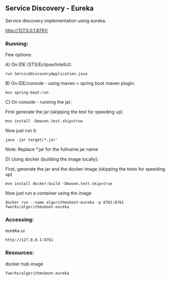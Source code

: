 ## Service Discovery - Eureka

Service discovery implementation using eureka.

http://127.0.0.1:8761/

### Running:

Few options:

A) On IDE (STS/Eclipse/IntelliJ):

```
run ServiceDiscoveryApplication.java
```

B) On IDE/console - using maven = spring boot maven plugin:

``` 
mvn spring-boot:run
```

C) On console - running the jar:

First generate the jar (skipping the test for speeding up)

```
mvn install -Dmaven.test.skip=true
```

Now just run it:

```
java -jar target/*.jar'
```

Note: Replace *.jar for the fullname jar name


D) Using docker (building the image locally): 

First, generate the jar and the docker image (skipping the tests for speeding up)

```
mvn install docker:build -Dmaven.test.skip=true
```

Now just run a container using the image

```
docker run --name algorithmsboot-eureka -p 8761:8761 fworks/algorithmsboot-eureka
```

### Accessing:


eureka ui

```
http://127.0.0.1:8761
```

### Resources:

docker hub image

```
fworks/algorithmsboot-eureka
```
